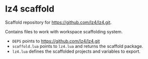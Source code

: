 # lz4 scaffold

Scaffold repository for https://github.com/lz4/lz4.git.

Contains files to work with workspace scaffolding system.

- `DEPS` points to https://github.com/lz4/lz4.git
- `scaffold.lua` points to `lz4.lua` and returns the scaffold package.
- `lz4.lua` defines the scaffolded projects and variables to export.
